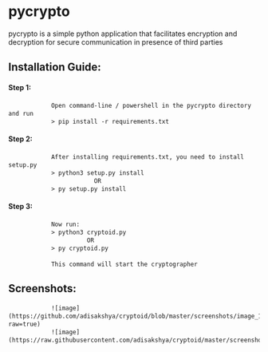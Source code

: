 # pycrypto
pycrypto is a simple python application that facilitates encryption and decryption
for secure communication in presence of third parties

## Installation Guide:

  #### Step 1:
                Open command-line / powershell in the pycrypto directory and run
                > pip install -r requirements.txt
                
  #### Step 2:
                After installing requirements.txt, you need to install setup.py
                > python3 setup.py install
                            OR
                > py setup.py install            
                
  #### Step 3:
                Now run:
                > python3 cryptoid.py
                          OR
                > py cryptoid.py
                
                This command will start the cryptographer

## Screenshots:
                ![image](https://github.com/adisakshya/cryptoid/blob/master/screenshots/image_1.png?raw=true)
                ![image](https://raw.githubusercontent.com/adisakshya/cryptoid/master/screenshots/image_1.png)
